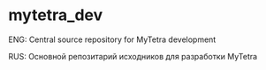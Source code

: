 mytetra_dev
===========

ENG: Central source repository for MyTetra development

RUS: Основной репозитарий исходников для разработки MyTetra
